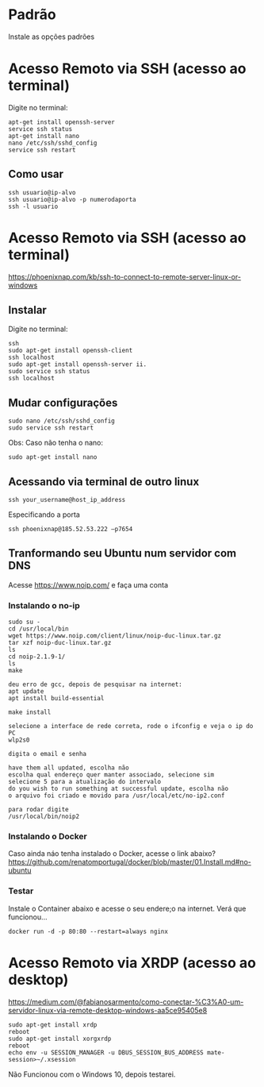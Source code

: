 # Padrão
Instale as opções padrões<br>

# Acesso Remoto via SSH (acesso ao terminal)
Digite no terminal:<br>
```
apt-get install openssh-server
service ssh status
apt-get install nano
nano /etc/ssh/sshd_config
service ssh restart
```
## Como usar
```
ssh usuario@ip-alvo
ssh usuario@ip-alvo -p numerodaporta
ssh -l usuario
```

# Acesso Remoto via SSH (acesso ao terminal)
https://phoenixnap.com/kb/ssh-to-connect-to-remote-server-linux-or-windows<br>
## Instalar
Digite no terminal:<br>
```
ssh
sudo apt-get install openssh-client
ssh localhost
sudo apt-get install openssh-server ii.
sudo service ssh status
ssh localhost
```
## Mudar configurações
```
sudo nano /etc/ssh/sshd_config
sudo service ssh restart
```
Obs: Caso não tenha o nano:<br>
```
sudo apt-get install nano
```
## Acessando via terminal de outro linux
```
ssh your_username@host_ip_address
```

Especificando a porta<br>
```
ssh phoenixnap@185.52.53.222 –p7654
```

## Tranformando seu Ubuntu num servidor com DNS
Acesse https://www.noip.com/ e faça uma conta<br>

### Instalando o no-ip<br>
```
sudo su - 
cd /usr/local/bin
wget https://www.noip.com/client/linux/noip-duc-linux.tar.gz
tar xzf noip-duc-linux.tar.gz
ls
cd noip-2.1.9-1/
ls
make

deu erro de gcc, depois de pesquisar na internet:
apt update
apt install build-essential

make install

selecione a interface de rede correta, rode o ifconfig e veja o ip do PC
wlp2s0

digita o email e senha

have them all updated, escolha não
escolha qual endereço quer manter associado, selecione sim
selecione 5 para a atualização do intervalo
do you wish to run something at successful update, escolha não
o arquivo foi criado e movido para /usr/local/etc/no-ip2.conf

para rodar digite
/usr/local/bin/noip2
```

### Instalando o Docker
Caso ainda náo tenha instalado o Docker, acesse o link abaixo?<br>
https://github.com/renatomportugal/docker/blob/master/01.Install.md#no-ubuntu<br>

### Testar
Instale o Container abaixo e acesse o seu endere;o na internet. Verá que funcionou...<br>
```
docker run -d -p 80:80 --restart=always nginx
```

# Acesso Remoto via XRDP (acesso ao desktop)
https://medium.com/@fabianosarmento/como-conectar-%C3%A0-um-servidor-linux-via-remote-desktop-windows-aa5ce95405e8<br>
```
sudo apt-get install xrdp
reboot
sudo apt-get install xorgxrdp
reboot
echo env -u SESSION_MANAGER -u DBUS_SESSION_BUS_ADDRESS mate-session>~/.xsession
```
Não Funcionou com o Windows 10, depois testarei.
```

```
